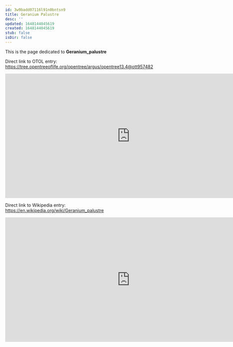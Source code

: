 ```yaml
---
id: 3w9badd07116l91n0bntsn9
title: Geranium Palustre
desc: ''
updated: 1648144045619
created: 1648144045619
stub: false
isDir: false
---
```

This is the page dedicated to **Geranium_palustre**


Direct link to OTOL entry: https://tree.opentreeoflife.org/opentree/argus/opentree13.4@ott957482



<html>
    <body>
    <iframe src="https://tree.opentreeoflife.org/opentree/argus/opentree13.4@ott957482"
    width="800" height="400" frameborder="0" allowfullscreen> </iframe>
    </body>
</html>
    


Direct link to Wikipedia entry: https://en.wikipedia.org/wiki/Geranium_palustre



<html>
    <body>
    <iframe src="https://en.wikipedia.org/wiki/Geranium_palustre"
    width="800" height="400" frameborder="0" allowfullscreen> </iframe>
    </body>
</html>
    
